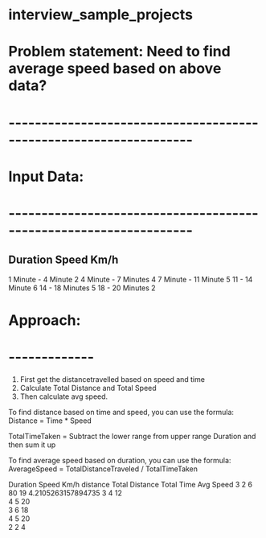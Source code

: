 # interview_sample_projects
#  Problem statement: Need to find average speed based on above data?
# ------------------------------------------------------------------

# Input Data:
# ------------------------------------------------------------------
Duration		Speed Km/h
------------------------------------
1 Minute - 4 Minute	2
4 Minute - 7 Minutes	4
7 Minute - 11 Minute	5
11 - 14 Minute		6
14 - 18 Minutes		5
18 - 20 Minutes		2


# Approach: 
# -------------
1. First get the distancetravelled based on speed and time 
2. Calculate Total Distance and Total Speed
3. Then calculate avg speed.

To find distance based on time and speed, you can use the formula:           
Distance = Time * Speed			

TotalTimeTaken = Subtract the lower range from upper range Duration and then sum it up

To find average speed based on duration, you can use the formula:           
AverageSpeed = TotalDistanceTraveled / TotalTimeTaken

	

Duration	Speed Km/h	distance	Total Distance	Total Time	Avg Speed
3		2		6		80		19		4.2105263157894735
3		4		12			
4		5		20			
3		6		18			
4		5		20			
2		2		4			

			
										
